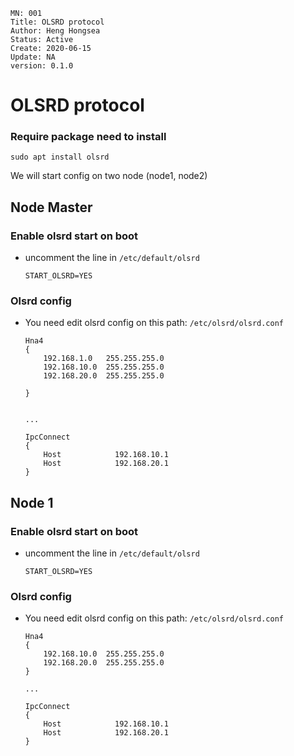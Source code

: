 ```
MN: 001
Title: OLSRD protocol
Author: Heng Hongsea
Status: Active
Create: 2020-06-15
Update: NA
version: 0.1.0
```

# **OLSRD protocol**

### Require package need to install

```
sudo apt install olsrd
```

We will start config on two node (node1, node2)

## Node Master

### Enable olsrd start on boot

* uncomment the line in `/etc/default/olsrd`

    ```console
    START_OLSRD=YES
    ```

### Olsrd config

* You need edit olsrd config on this path:  `/etc/olsrd/olsrd.conf`

    ```console
    Hna4
    {
        192.168.1.0   255.255.255.0
        192.168.10.0  255.255.255.0
        192.168.20.0  255.255.255.0

    }


    ...

    IpcConnect
    {
        Host            192.168.10.1
        Host            192.168.20.1 
    }
    ```
## Node 1

### Enable olsrd start on boot

* uncomment the line in `/etc/default/olsrd`

    ```console
    START_OLSRD=YES
    ```

### Olsrd config

* You need edit olsrd config on this path:  `/etc/olsrd/olsrd.conf`

    ```console
    Hna4
    {
        192.168.10.0  255.255.255.0
        192.168.20.0  255.255.255.0
    }

    ...

    IpcConnect
    {
        Host            192.168.10.1
        Host            192.168.20.1   
    }

    ```
